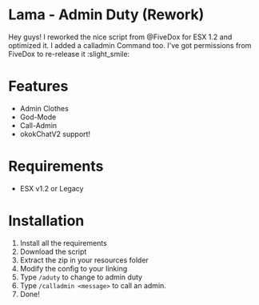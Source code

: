 # Lama - Admin Duty (Rework)
Hey guys! I reworked the nice script from @FiveDox for ESX 1.2 and optimized it. I added a calladmin Command too. I've got permissions from FiveDox to re-release it :slight_smile: 

# Features
- Admin Clothes
- God-Mode
- Call-Admin
- okokChatV2 support!

# Requirements
- ESX v1.2 or Legacy

# Installation
1. Install all the requirements
2. Download the script
3. Extract the zip in your resources folder
4. Modify the config to your linking
5. Type ``/aduty`` to change to admin duty
6. Type ``/calladmin <message>`` to call an admin.
7. Done!
